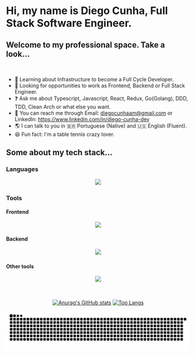 # Hi, my name is Diego Cunha, Full Stack Software Engineer. 
## Welcome to my professional space. Take a look...

<br/>

<!-- - 🖥️ I'm currently working as a Specialist Software Developer (Front-end focused). -->
- 📖 Learning about Infrastructure to become a Full Cycle Developer.
- 🔎 Looking for opportunities to work as Frontend, Backend or Full Stack Engineer.
- ❓ Ask me about Typescript, Javascript, React, Redux, Go(Golang), DDD, TDD, Clean Arch or what else you want.
- 📩 You can reach me through Email: diegocunhaam@gmail.com or LinkedIn: https://www.linkedin.com/in/diego-cunha-dev
- 🌎 I can talk to you in 🇧🇷 Portuguese (Native) and 🇺🇸 English (Fluent).
- 😆 Fun fact: I'm a table tennis crazy lover.

## Some about my tech stack...
### Languages
<p align="center">
  <a href="https://skillicons.dev">
    <img src="https://skillicons.dev/icons?i=typescript,javascript,go" />
  </a>
</p>

### Tools
#### Frontend
<p align="center">
  <a href="https://skillicons.dev">
    <img src="https://skillicons.dev/icons?i=html,css,react,nextjs,redux,graphql,styledcomponents,tailwind" />
  </a>
</p>

#### Backend
<p align="center">
  <a href="https://skillicons.dev">
    <img src="https://skillicons.dev/icons?i=nodejs,nest,express,sequelize,prisma,mongodb,postgres,sqlite&perline=8" />
  </a>
</p>

#### Other tools
<p align="center">
  <a href="https://skillicons.dev">
    <img src="https://skillicons.dev/icons?i=jest,docker,git&perline=8" />
  </a>
</p>

<!--#### Other tools
<div style="display: inline;" align="center">
  <img width="40" height="40" src="https://cdn.jsdelivr.net/gh/devicons/devicon@latest/icons/antdesign/antdesign-plain.svg" />
  <img width="40" height="40" src="https://cdn.jsdelivr.net/gh/devicons/devicon@latest/icons/materialui/materialui-original.svg" />          
  <img width="40" height="40" src="https://cdn.jsdelivr.net/gh/devicons/devicon@latest/icons/axios/axios-plain.svg" />
</div>
-->
<br />
<div align="center">
  
  [![Anurag's GitHub stats](https://github-readme-stats.vercel.app/api?username=diegodevtech&theme=dark&count_private=true&include_all_commits=true&show_icons=true)](https://github.com/diegodevtech/github-readme-stats)
  [![Top Langs](https://github-readme-stats.vercel.app/api/top-langs/?username=diegodevtech&layout=compact)](https://github.com/diegodevtech/github-readme-stats&layout=compact)
</div>

<div align="center">
  <img alt="snake eating my contributions" src="https://raw.githubusercontent.com/diegodevtech/diegodevtech/output/github-contribution-grid-snake.svg"/>
</div>
